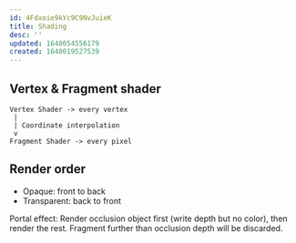 ```yaml
---
id: 4Fdxoie9kYc9C9NvJuieK
title: Shading
desc: ''
updated: 1640054556179
created: 1640019527539
---
```


## Vertex & Fragment shader
```
Vertex Shader -> every vertex
 |
 | Coordinate interpolation
 v
Fragment Shader -> every pixel
```

## Render order
- Opaque: front to back
- Transparent: back to front

Portal effect: Render occlusion object first (write depth but no color), then render the rest. Fragment further than occlusion depth will be discarded.